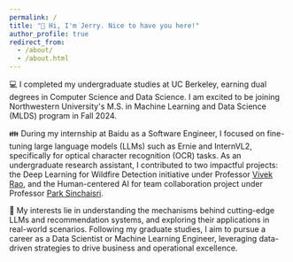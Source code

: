 ```yaml
---
permalink: /
title: "👋 Hi, I'm Jerry. Nice to have you here!"
author_profile: true
redirect_from: 
  - /about/
  - /about.html
---
```


💻 I completed my undergraduate studies at UC Berkeley, earning dual degrees in Computer Science and Data Science. I am excited to be joining Northwestern University's M.S. in Machine Learning and Data Science (MLDS) program in Fall 2024.

👪 During my internship at Baidu as a Software Engineer, I focused on fine-tuning large language models (LLMs) such as Ernie and InternVL2, specifically for optical character recognition (OCR) tasks. As an undergraduate research assistant, I contributed to two impactful projects: the Deep Learning for Wildfire Detection initiative under Professor [Vivek Rao](), and the Human-centered AI for team collaboration project under Professor [Park Sinchaisri]().

🎯 My interests lie in understanding the mechanisms behind cutting-edge LLMs and recommendation systems, and exploring their applications in real-world scenarios. Following my graduate studies, I aim to pursue a career as a Data Scientist or Machine Learning Engineer, leveraging data-driven strategies to drive business and operational excellence.
